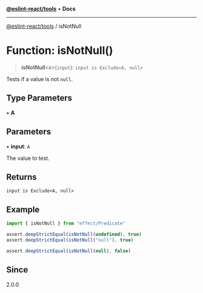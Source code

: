 [**@eslint-react/tools**](../README.md) • **Docs**

***

[@eslint-react/tools](../README.md) / isNotNull

# Function: isNotNull()

> **isNotNull**\<`A`\>(`input`): `input is Exclude<A, null>`

Tests if a value is not `null`.

## Type Parameters

• **A**

## Parameters

• **input**: `A`

The value to test.

## Returns

`input is Exclude<A, null>`

## Example

```ts
import { isNotNull } from "effect/Predicate"

assert.deepStrictEqual(isNotNull(undefined), true)
assert.deepStrictEqual(isNotNull("null"), true)

assert.deepStrictEqual(isNotNull(null), false)
```

## Since

2.0.0
